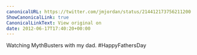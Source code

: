 ```yaml
---
canonicalURL: https://twitter.com/jmjordan/status/214412173756211200
ShowCanonicalLink: true
CanonicalLinkText: View original on
date: 2012-06-17T17:40:20+00:00
---
```

Watching MythBusters with my dad. #HappyFathersDay